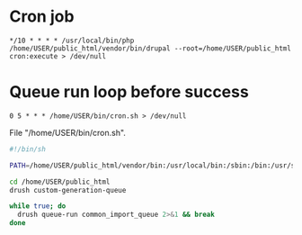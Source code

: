 # Cron job

```
*/10 * * * * /usr/local/bin/php /home/USER/public_html/vendor/bin/drupal --root=/home/USER/public_html cron:execute > /dev/null
```

# Queue run loop before success

```
0 5 * * * /home/USER/bin/cron.sh > /dev/null
```

File "/home/USER/bin/cron.sh".

```sh
#!/bin/sh

PATH=/home/USER/public_html/vendor/bin:/usr/local/bin:/sbin:/bin:/usr/sbin:/usr/bin

cd /home/USER/public_html
drush custom-generation-queue

while true; do
  drush queue-run common_import_queue 2>&1 && break
done
```
